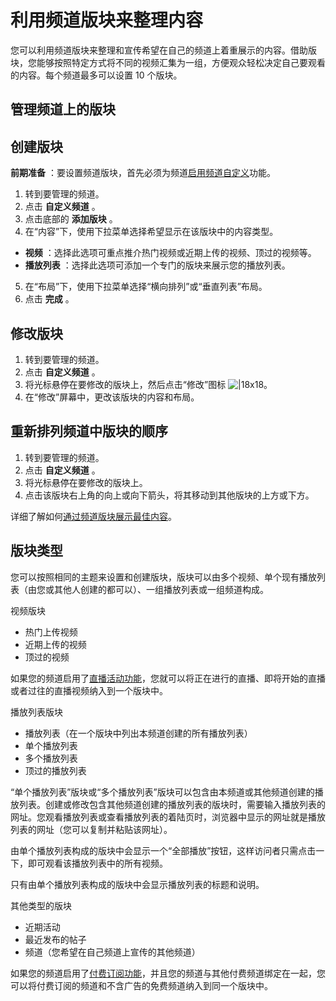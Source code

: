 # 利用频道版块来整理内容

您可以利用频道版块来整理和宣传希望在自己的频道上着重展示的内容。借助版块，您能够按照特定方式将不同的视频汇集为一组，方便观众轻松决定自己要观看的内容。每个频道最多可以设置 10 个版块。

## 管理频道上的版块

## 创建版块

**前期准备** ：要设置频道版块，首先必须为频道[启用频道自定义](https://support.google.com/youtube/answer/3219384)功能。

1. 转到要管理的频道。
2. 点击 **自定义频道** 。
3. 点击底部的 **添加版块** 。
4. 在“内容”下，使用下拉菜单选择希望显示在该版块中的内容类型。
  * **视频** ：选择此选项可重点推介热门视频或近期上传的视频、顶过的视频等。
  * **播放列表** ：选择此选项可添加一个专门的版块来展示您的播放列表。
5. 在“布局”下，使用下拉菜单选择“横向排列”或“垂直列表”布局。
6. 点击 **完成** 。

## 修改版块

1. 转到要管理的频道。
2. 点击 **自定义频道** 。
3. 将光标悬停在要修改的版块上，然后点击“修改”图标 ![|18x18](https://storage.googleapis.com/support-kms-prod/7A885FB4422A65AF95A81571E8433961F2FE)。
4. 在“修改”屏幕中，更改该版块的内容和布局。

## 重新排列频道中版块的顺序

1. 转到要管理的频道。
2. 点击 **自定义频道** 。
3. 将光标悬停在要修改的版块上。
4. 点击该版块右上角的向上或向下箭头，将其移动到其他版块的上方或下方。

详细了解如何[通过频道版块展示最佳内容](https://creatoracademy.youtube.com/page/lesson/trendsetter)。

## 版块类型

您可以按照相同的主题来设置和创建版块，版块可以由多个视频、单个现有播放列表（由您或其他人创建的都可以）、一组播放列表或一组频道构成。

视频版块

* 热门上传视频
* 近期上传的视频
* 顶过的视频

如果您的频道启用了[直播活动功能](https://support.google.com/youtube/answer/2498474)，您就可以将正在进行的直播、即将开始的直播或者过往的直播视频纳入到一个版块中。

播放列表版块

* 播放列表（在一个版块中列出本频道创建的所有播放列表）
* 单个播放列表
* 多个播放列表
* 顶过的播放列表

“单个播放列表”版块或“多个播放列表”版块可以包含由本频道或其他频道创建的播放列表。创建或修改包含其他频道创建的播放列表的版块时，需要输入播放列表的网址。您观看播放列表或查看播放列表的着陆页时，浏览器中显示的网址就是播放列表的网址（您可以复制并粘贴该网址）。

由单个播放列表构成的版块中会显示一个“全部播放”按钮，这样访问者只需点击一下，即可观看该播放列表中的所有视频。

只有由单个播放列表构成的版块中会显示播放列表的标题和说明。

其他类型的版块

* 近期活动
* 最近发布的帖子
* 频道（您希望在自己频道上宣传的其他频道）

如果您的频道启用了[付费订阅功能](https://support.google.com/youtube/answer/2498474)，并且您的频道与其他付费频道绑定在一起，您可以将付费订阅的频道和不含广告的免费频道纳入到同一个版块中。